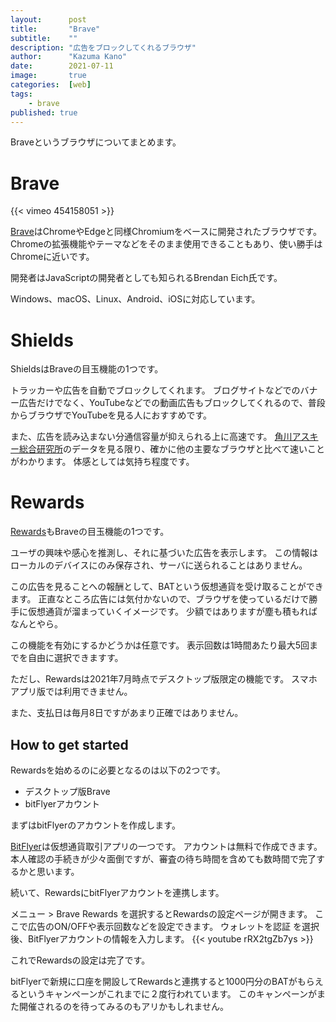 ```yaml
---
layout:      post
title:       "Brave"
subtitle:    ""
description: "広告をブロックしてくれるブラウザ"
author:      "Kazuma Kano"
date:        2021-07-11
image:       true
categories:  [web]
tags:
    - brave
published: true
---
```


Braveというブラウザについてまとめます。

# Brave
{{< vimeo 454158051 >}}

[Brave](https://brave.com/ja/)はChromeやEdgeと同様Chromiumをベースに開発されたブラウザです。
Chromeの拡張機能やテーマなどをそのまま使用できることもあり、使い勝手はChromeに近いです。

開発者はJavaScriptの開発者としても知られるBrendan Eich氏です。

Windows、macOS、Linux、Android、iOSに対応しています。

# Shields
ShieldsはBraveの目玉機能の1つです。

トラッカーや広告を自動でブロックしてくれます。
ブログサイトなどでのバナー広告だけでなく、YouTubeなどでの動画広告もブロックしてくれるので、普段からブラウザでYouTubeを見る人におすすめです。

また、広告を読み込まない分通信容量が抑えられる上に高速です。
[角川アスキー総合研究所](https://www.lab-kadokawa.com/release/pdf/149.pdf)のデータを見る限り、確かに他の主要なブラウザと比べて速いことがわかります。
体感としては気持ち程度です。

# Rewards
[Rewards](https://brave.com/ja/brave-rewards/)もBraveの目玉機能の1つです。

ユーザの興味や感心を推測し、それに基づいた広告を表示します。
この情報はローカルのデバイスにのみ保存され、サーバに送られることはありません。

この広告を見ることへの報酬として、BATという仮想通貨を受け取ることができます。
正直なところ広告には気付かないので、ブラウザを使っているだけで勝手に仮想通貨が溜まっていくイメージです。
少額ではありますが塵も積もればなんとやら。

この機能を有効にするかどうかは任意です。
表示回数は1時間あたり最大5回までを自由に選択できますす。

ただし、Rewardsは2021年7月時点でデスクトップ版限定の機能です。
スマホアプリ版では利用できません。

また、支払日は毎月8日ですがあまり正確ではありません。

## How to get started
Rewardsを始めるのに必要となるのは以下の2つです。
- デスクトップ版Brave
- bitFlyerアカウント

まずはbitFlyerのアカウントを作成します。

[BitFlyer](https://bitflyer.com/ja-jp/)は仮想通貨取引アプリの一つです。
アカウントは無料で作成できます。
本人確認の手続きが少々面倒ですが、審査の待ち時間を含めても数時間で完了するかと思います。

続いて、RewardsにbitFlyerアカウントを連携します。

メニュー > Brave Rewards を選択するとRewardsの設定ページが開きます。
ここで広告のON/OFFや表示回数などを設定できます。
ウォレットを認証 を選択後、BitFlyerアカウントの情報を入力します。
{{< youtube rRX2tgZb7ys >}}

これでRewardsの設定は完了です。

bitFlyerで新規に口座を開設してRewardsと連携すると1000円分のBATがもらえるというキャンペーンがこれまでに２度行われています。
このキャンペーンがまた開催されるのを待ってみるのもアリかもしれません。